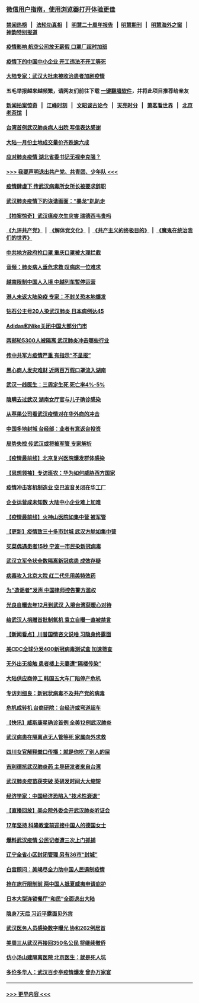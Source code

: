 ### [微信用户指南，使用浏览器打开体验更佳](https://github.com/gfw-breaker/banned-news1/blob/master/indexes/wechat-guide.md?t=0)
#### [禁闻热榜](热点新闻.md?t=0)  &nbsp;&nbsp;|&nbsp;&nbsp; [法轮功真相](https://github.com/gfw-breaker/truth/blob/master/README.md?t=0) &nbsp;&nbsp;|&nbsp;&nbsp; [明慧二十周年报告](https://github.com/gfw-breaker/mh-reports/blob/master/README.md?t=0) &nbsp;&nbsp;|&nbsp;&nbsp;[明慧期刊](https://github.com/gfw-breaker/mh-qikan) &nbsp;&nbsp;|&nbsp;&nbsp; [明慧海外之窗](https://github.com/gfw-breaker/mh-news/blob/master/README.md?t=0) &nbsp;&nbsp;|&nbsp;&nbsp; [神韵特别报道](https://github.com/gfw-breaker/mh-news/blob/master/shenyun.md?t=0)
#### [疫情影响 航空公司放无薪假 口罩厂超时加班](../pages/nsc413/n11848173.md?t=02061855) 
#### [疫情下的中国中小企业 开工违法不开工等死](../pages/nsc413/n11848520.md?t=02061855) 
#### [大陆专家：武汉大批未被收治患者加剧疫情](../pages/nsc413/n11848163.md?t=02061855) 
#### 五毛举报越来越频繁，请网友们前往下载 [一键翻墙软件](https://github.com/gfw-breaker/ssr-accounts)，并将此项目推荐给亲友
#### [新闻拍案惊奇](https://github.com/gfw-breaker/banned-news1/blob/master/pages/link4.md) &nbsp;&nbsp;|&nbsp;&nbsp; [江峰时刻](https://github.com/gfw-breaker/banned-news1/blob/master/pages/link4.md) &nbsp;&nbsp;|&nbsp;&nbsp; [文昭谈古论今](https://github.com/gfw-breaker/banned-news1/blob/master/pages/link4.md) &nbsp;&nbsp;|&nbsp;&nbsp; [天亮时分](https://github.com/gfw-breaker/banned-news1/blob/master/pages/link4.md) &nbsp;&nbsp;|&nbsp;&nbsp; [萧茗看世界](https://github.com/gfw-breaker/banned-news1/blob/master/pages/link4.md) &nbsp;&nbsp;|&nbsp;&nbsp; [北京老茶馆](https://github.com/gfw-breaker/banned-news1/blob/master/pages/link4.md) &nbsp;&nbsp;|&nbsp;&nbsp; 
#### [台湾首例武汉肺炎病人出院 写信表达感谢](../pages/nsc413/n11848408.md?t=02061855) 
#### [大陆一月份土地成交量价齐跌逾六成](../pages/nsc413/n11847770.md?t=02061855) 
#### [应对肺炎疫情 湖北省委书记无视李克强？](../pages/nsc413/n11848018.md?t=02061855) 
#### [>>> 我要声明退出共产党、共青团、少年队 <<<](https://github.com/begood0513/goodnews/blob/master/quit/letter.md) 
#### [疫情肆虐下 传武汉病毒所女所长被要求辞职](../pages/nsc413/n11842494.md?t=02061855) 
#### [武汉肺炎疫情下的诙谐画面：“暴龙”趴趴走](../pages/nsc413/n11848057.md?t=02061855) 
#### [【拍案惊奇】武汉瘟疫次生灾害 瑞德西韦贵吗](../pages/nsc413/n11847587.md?t=02061855) 
#### [《九评共产党》](https://github.com/begood0513/9ping.md/blob/master/README.md) &nbsp;|&nbsp; [《解体党文化》](../../../../jtdwh.md/blob/master/README.md)  &nbsp;|&nbsp; [《共产主义的终极目的》](../../../../gczydzjmd.md/blob/master/README.md) &nbsp;|&nbsp; [《魔鬼在统治我们的世界》](../../../../mgztzwmdsj.md/blob/master/README.md) 
#### [中共地方政府抢口罩 重庆口罩被大理拦截](../pages/nsc413/n11848150.md?t=02061855) 
#### [音频：肺炎病人垂危求救 叹病床一位难求](../pages/nsc413/n11847883.md?t=02061855) 
#### [越南限制中国人入境 中越列车暂停运营](../pages/nsc413/n11847844.md?t=02061855) 
#### [港人未返大陆染疫 专家：不封关恐本地爆发](../pages/nsc413/n11848021.md?t=02061855) 
#### [钻石公主号20人染武汉肺炎 日本病例达45](../pages/nsc413/n11847823.md?t=02061855) 
#### [Adidas和Nike关闭中国大部分门市](../pages/nsc413/n11847720.md?t=02061855) 
#### [两邮轮5300人被隔离 武汉肺炎冲击哪些行业](../pages/nsc413/n11847456.md?t=02061855) 
#### [传中共军方疫情严重 有指示“不呈报”](../pages/nsc413/n11847828.md?t=02061855) 
#### [黑心商人发灾难财 近两百万假口罩流入湖南](../pages/nsc413/n11847794.md?t=02061855) 
#### [武汉一线医生：三周定生死 死亡率4%-5%](../pages/nsc413/n11847780.md?t=02061855) 
#### [隐瞒去过武汉 湖南女厅官与儿子确诊感染](../pages/nsc413/n11847669.md?t=02061855) 
#### [从苹果公司看武汉疫情对在华外商的冲击](../pages/nsc413/n11847586.md?t=02061855) 
#### [中国多地封城 台经部：业者有意返台投资](../pages/nsc413/n11847732.md?t=02061855) 
#### [局势失控 传武汉或将被军管 专家解析](../pages/nsc413/n11847458.md?t=02061855) 
#### [【疫情最前线】北京复兴医院爆发群体感染](../pages/nsc413/n11847626.md?t=02061855) 
#### [【思想领袖】专访班农：华为如何威胁西方国家](../pages/nsc413/n11847306.md?t=02061855) 
#### [疫情冲击客机制造业 空巴波音关闭在华工厂](../pages/nsc413/n11847550.md?t=02061855) 
#### [企业运营成未知数 大陆中小企业难上加难](../pages/nsc413/n11847477.md?t=02061855) 
#### [【疫情最前线】火神山医院如集中营 被军管](../pages/nsc413/n11847524.md?t=02061855) 
#### [【更新】疫情致三十多市封城 武汉方舱如集中营](../pages/nsc413/n11801312.md?t=02061855) 
#### [买菜偶遇患者15秒 宁波一市民染新冠病毒](../pages/nsc413/n11847294.md?t=02061855) 
#### [武汉立军令状全数隔离新冠病患 成效存疑](../pages/nsc413/n11847328.md?t=02061855) 
#### [病毒攻入北京大院 红二代先用美特效药](../pages/nsc413/n11847427.md?t=02061855) 
#### [为“造谣者”发声 中国律师控告警方滥权](../pages/nsc413/n11847326.md?t=02061855) 
#### [光良自曝去年12月到武汉 入境台湾获暖心对待](../pages/nsc413/n11847243.md?t=02061855) 
#### [给武汉人捐赠首批制氧机 袁立自曝一直被禁言](../pages/nsc413/n11846974.md?t=02061855) 
#### [【新闻看点】川普国情咨文说啥 习隐身终露面](../pages/nsc413/n11847016.md?t=02061855) 
#### [美CDC全球分发400新冠病毒测试盒 加速筛查](../pages/nsc413/n11847260.md?t=02061855) 
#### [无外出无接触 患者楼上夫妻遭“隔楼传染”](../pages/nsc413/n11847233.md?t=02061855) 
#### [大陆供应商停工 韩国五大车厂陷停产危机](../pages/nsc413/n11847062.md?t=02061855) 
#### [专访刘细良：新冠状病毒不及共产党的病毒](../pages/nsc413/n11847164.md?t=02061855) 
#### [危机成转机 台商研院：台经济或弯道超车](../pages/nsc413/n11846448.md?t=02061855) 
#### [【快讯】威斯康星确诊首例 全美12例武汉肺炎](../pages/nsc413/n11847162.md?t=02061855) 
#### [武汉病患在隔离点无人管等死 家属向外求救](../pages/nsc413/n11847020.md?t=02061855) 
#### [四川女官解释粪口传播：就是你吃了别人的屎](../pages/nsc413/n11847029.md?t=02061855) 
#### [吉利德抗武汉肺炎药 主导研发者来自台湾](../pages/nsc413/n11847064.md?t=02061855) 
#### [武汉肺炎疫苗获突破 英研发时间大大缩短](../pages/nsc413/n11846915.md?t=02061855) 
#### [经济学家：中国经济恐陷入“技术性衰退”](../pages/nsc413/n11846450.md?t=02061855) 
#### [【直播回放】美众院外委会开武汉肺炎听证会](../pages/nsc413/n11846727.md?t=02061855) 
#### [17年坚持 科隆教堂前迎接中国人的德国女士](../pages/nsc413/n11846781.md?t=02061855) 
#### [爆料武汉疫情 公民记者遭三次上门抓捕](../pages/nsc413/n11846937.md?t=02061855) 
#### [辽宁全省小区封闭管理 另有36市“封城”](../pages/nsc413/n11846879.md?t=02061855) 
#### [白宫顾问：美竭尽全力助中国人民遏制疫情](../pages/nsc413/n11846756.md?t=02061855) 
#### [抢在旅行限制前 两中国人抵夏威夷申请庇护](../pages/nsc413/n11846866.md?t=02061855) 
#### [日本大型连锁餐厅“和民”全面退出大陆](../pages/nsc413/n11846765.md?t=02061855) 
#### [隐身7天后 习近平露面见外宾](../pages/nsc413/n11846805.md?t=02061855) 
#### [武汉医务人员感染数字曝光 协和262例居首](../pages/nsc413/n11846742.md?t=02061855) 
#### [美周三从武汉再接回350名公民 将继续撤侨](../pages/nsc413/n11846705.md?t=02061855) 
#### [仿小汤山建隔离医院 北京医生：就是死人坑](../pages/nsc413/n11846692.md?t=02061855) 
#### [多伦多华人：武汉百步亭疫情爆发 曾办万家宴](../pages/nsc413/n11846766.md?t=02061855) 

----
#### [ >>> 更早内容 <<< ](../indexes/nsc413-earlier.md)
